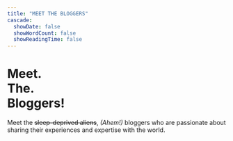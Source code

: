 ```yaml
---
title: "MEET THE BLOGGERS"
cascade:
  showDate: false
  showWordCount: false
  showReadingTime: false
---
```

<style>
  header {
    display: none;
  }
</style>

<h1 class="responsive-title-style-2">Meet.<br>The.<br>Bloggers!</h1>

Meet the ~~sleep-deprived aliens~~, *(Ahem!)* bloggers who are passionate about sharing their experiences and expertise with the world.
